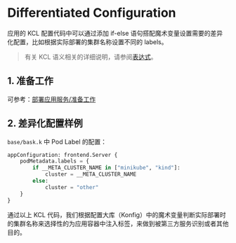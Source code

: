 # Differentiated Configuration

应用的 KCL 配置代码中可以通过添加 if-else 语句搭配魔术变量设置需要的差异化配置，比如根据实际部署的集群名称设置不同的 labels。

> 有关 KCL 语义相关的详细说明，请参阅[表达式](/reference/lang/lang/spec/expressions.md)。

## 1. 准备工作

可参考：[部署应用服务/准备工作](./1-deploy-server.md#1-%E5%87%86%E5%A4%87%E5%B7%A5%E4%BD%9C)

## 2. 差异化配置样例

`base/bask.k` 中 Pod Label 的配置：

```py
appConfiguration: frontend.Server {
    podMetadata.labels = {
        if __META_CLUSTER_NAME in ["minikube", "kind"]:
            cluster = __META_CLUSTER_NAME
        else:
            cluster = "other"
    }
}
```

通过以上 KCL 代码，我们根据配置大库（Konfig）中的魔术变量判断实际部署时的集群名称来选择性的为应用容器中注入标签，来做到被第三方服务识别或者其他目的。
